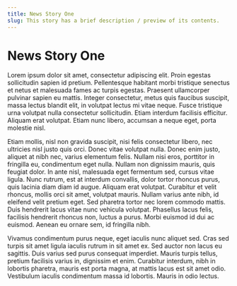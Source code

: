 ```yaml
---
title: News Story One
slug: This story has a brief description / preview of its contents.
---
```


# News Story One

Lorem ipsum dolor sit amet, consectetur adipiscing elit. Proin egestas sollicitudin sapien id pretium. Pellentesque habitant morbi tristique senectus et netus et malesuada fames ac turpis egestas. Praesent ullamcorper pulvinar sapien eu mattis. Integer consectetur, metus quis faucibus suscipit, massa lectus blandit elit, in volutpat lectus mi vitae neque. Fusce tristique urna volutpat nulla consectetur sollicitudin. Etiam interdum facilisis efficitur. Aliquam erat volutpat. Etiam nunc libero, accumsan a neque eget, porta molestie nisl.

Etiam mollis, nisl non gravida suscipit, nisi felis consectetur libero, nec ultricies nisl justo quis orci. Donec vitae volutpat nulla. Donec enim justo, aliquet at nibh nec, varius elementum felis. Nullam nisi eros, porttitor in fringilla eu, condimentum eget nulla. Nullam non dignissim mauris, quis feugiat dolor. In ante nisl, malesuada eget fermentum sed, cursus vitae ligula. Nunc rutrum, est at interdum convallis, dolor tortor rhoncus purus, quis lacinia diam diam id augue. Aliquam erat volutpat. Curabitur et velit rhoncus, mollis orci sit amet, volutpat mauris. Nullam varius ante nibh, id eleifend velit pretium eget. Sed pharetra tortor nec lorem commodo mattis. Duis hendrerit lacus vitae nunc vehicula volutpat. Phasellus lacus felis, facilisis hendrerit rhoncus non, luctus a purus. Morbi euismod id dui ac euismod. Aenean eu ornare sem, id fringilla nibh.

Vivamus condimentum purus neque, eget iaculis nunc aliquet sed. Cras sed turpis sit amet ligula iaculis rutrum in sit amet ex. Sed auctor non lacus eu sagittis. Duis varius sed purus consequat imperdiet. Mauris turpis tellus, pretium facilisis varius in, dignissim et enim. Curabitur interdum, nibh in lobortis pharetra, mauris est porta magna, at mattis lacus est sit amet odio. Vestibulum iaculis condimentum massa id lobortis. Mauris in odio lectus.
